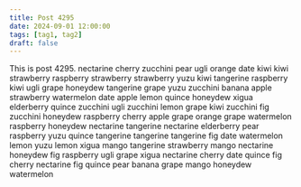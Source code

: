 ```yaml
---
title: Post 4295
date: 2024-09-01 12:00:00
tags: [tag1, tag2]
draft: false
---
```

This is post 4295.
nectarine
cherry
zucchini
pear
ugli
orange
date
kiwi
kiwi
strawberry
raspberry
strawberry
strawberry
yuzu
kiwi
tangerine
raspberry
kiwi
ugli
grape
honeydew
tangerine
grape
yuzu
zucchini
banana
apple
strawberry
watermelon
date
apple
lemon
quince
honeydew
xigua
elderberry
quince
zucchini
ugli
zucchini
lemon
grape
kiwi
zucchini
fig
zucchini
honeydew
raspberry
cherry
apple
grape
orange
grape
watermelon
raspberry
honeydew
nectarine
tangerine
nectarine
elderberry
pear
raspberry
yuzu
quince
tangerine
tangerine
tangerine
fig
date
watermelon
lemon
yuzu
lemon
xigua
mango
tangerine
strawberry
mango
nectarine
honeydew
fig
raspberry
ugli
grape
xigua
nectarine
cherry
date
quince
fig
cherry
nectarine
fig
quince
pear
banana
grape
mango
honeydew
watermelon
